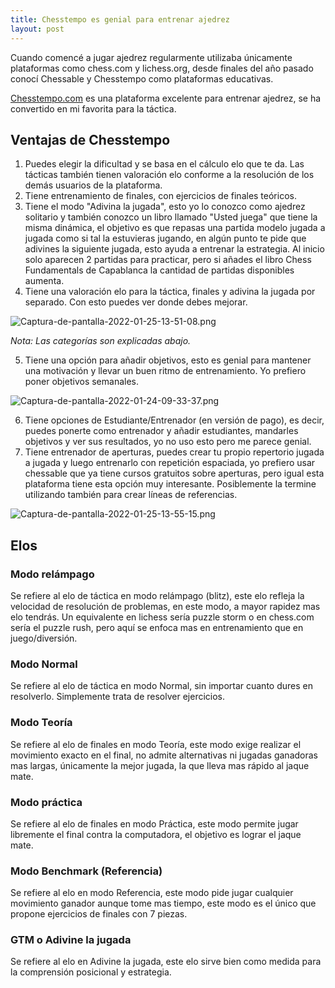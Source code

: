 ```yaml
---
title: Chesstempo es genial para entrenar ajedrez
layout: post
---
```


Cuando comencé a jugar ajedrez regularmente utilizaba únicamente plataformas como chess.com y lichess.org, desde finales del año pasado conocí Chessable y Chesstempo como plataformas educativas.

[Chesstempo.com](https://chesstempo.com) es una plataforma excelente para entrenar ajedrez, se ha convertido en mi favorita para la táctica.

## Ventajas de Chesstempo

1. Puedes elegir la dificultad y se basa en el cálculo elo que te da. Las tácticas también tienen valoración elo conforme a la resolución de los demás usuarios de la plataforma.
2. Tiene entrenamiento de finales, con ejercicios de finales teóricos.
3. Tiene el modo "Adivina la jugada", esto yo lo conozco como ajedrez solitario y también conozco un libro llamado "Usted juega" que tiene la misma dinámica, el objetivo es que repasas una partida modelo jugada a jugada como si tal la estuvieras jugando, en algún punto te pide que adivines la siguiente jugada, esto ayuda a entrenar la estrategia. Al inicio solo aparecen 2 partidas para practicar, pero si añades el libro Chess Fundamentals de Capablanca la cantidad de partidas disponibles aumenta.
4. Tiene una valoración elo para la táctica, finales y adivina la jugada por separado. Con esto puedes ver donde debes mejorar.

![Captura-de-pantalla-2022-01-25-13-51-08.png](https://postimg.cc/VSNpv7qp)

*Nota: Las categorías son explicadas abajo.*

5. Tiene una opción para añadir objetivos, esto es genial para mantener una motivación y llevar un buen ritmo de entrenamiento. Yo prefiero poner objetivos semanales.

![Captura-de-pantalla-2022-01-24-09-33-37.png](https://postimg.cc/G88k4r8V)

6. Tiene opciones de Estudiante/Entrenador (en versión de pago), es decir, puedes ponerte como entrenador y añadir estudiantes, mandarles objetivos y ver sus resultados, yo no uso esto pero me parece genial.
7. Tiene entrenador de aperturas, puedes crear tu propio repertorio jugada a jugada y luego entrenarlo con repetición espaciada, yo prefiero usar chessable que ya tiene cursos gratuitos sobre aperturas, pero igual esta plataforma tiene esta opción muy interesante. Posiblemente la termine utilizando también para crear líneas de referencias.

![Captura-de-pantalla-2022-01-25-13-55-15.png](https://postimg.cc/mtzQL71j)


## Elos

### Modo relámpago

Se refiere al elo de táctica en modo relámpago (blitz), este elo refleja la velocidad de resolución de problemas, en este modo, a mayor rapidez mas elo tendrás. Un equivalente en lichess sería puzzle storm o en chess.com sería el puzzle rush, pero aquí se enfoca mas en entrenamiento que en juego/diversión.

### Modo Normal

Se refiere al elo de táctica en modo Normal, sin importar cuanto dures en resolverlo. Simplemente trata de resolver ejercicios.

### Modo Teoría

Se refiere al elo de finales en modo Teoría, este modo exige realizar el movimiento exacto en el final, no admite alternativas ni jugadas ganadoras mas largas, únicamente la mejor jugada, la que lleva mas rápido al jaque mate.

### Modo práctica

Se refiere al elo de finales en modo Práctica, este modo permite jugar libremente el final contra la computadora, el objetivo es lograr el jaque mate.

### Modo Benchmark (Referencia)

Se refiere al elo en modo Referencia, este modo pide jugar cualquier movimiento ganador aunque tome mas tiempo, este modo es el único que propone ejercicios de finales con 7 piezas.

### GTM o Adivine la jugada

Se refiere al elo en Adivine la jugada, este elo sirve bien como medida para la comprensión posicional y estrategia.
